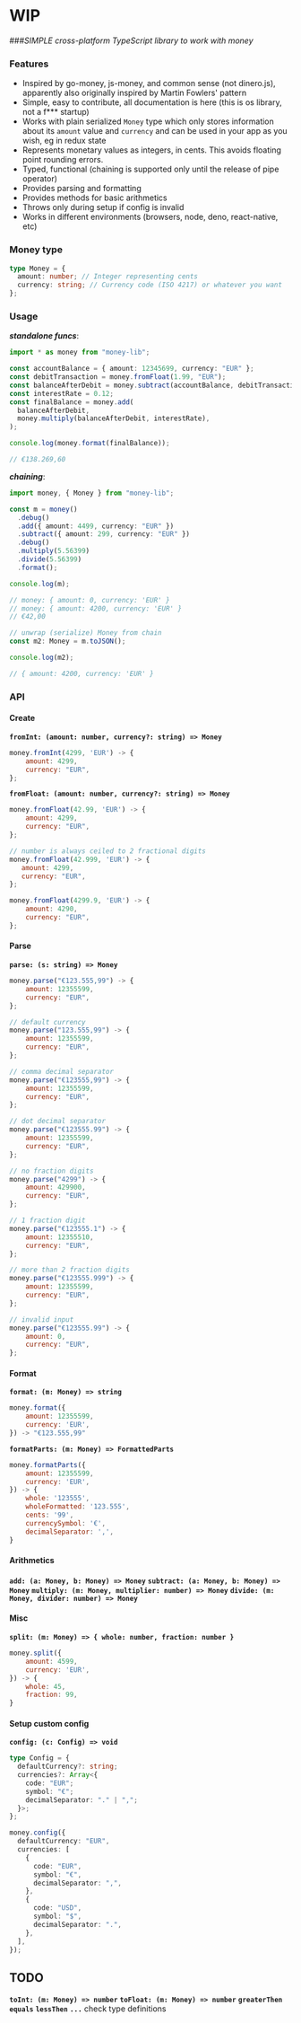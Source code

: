 # WIP

###_SIMPLE cross-platform TypeScript library to work with money_

### Features

- Inspired by go-money, js-money, and common sense (not dinero.js), apparently
  also originally inspired by Martin Fowlers' pattern
- Simple, easy to contribute, all documentation is here (this is os library, not
  a f\*\*\* startup)
- Works with plain serialized `Money` type which only stores information about
  its `amount` value and `currency` and can be used in your app as you wish, eg
  in redux state
- Represents monetary values as integers, in cents. This avoids floating point
  rounding errors.
- Typed, functional (chaining is supported only until the release of pipe
  operator)
- Provides parsing and formatting
- Provides methods for basic arithmetics
- Throws only during setup if config is invalid
- Works in different environments (browsers, node, deno, react-native, etc)

### Money type

```ts
type Money = {
  amount: number; // Integer representing cents
  currency: string; // Currency code (ISO 4217) or whatever you want
};
```

### Usage

**_standalone funcs_**:

```ts
import * as money from "money-lib";

const accountBalance = { amount: 12345699, currency: "EUR" };
const debitTransaction = money.fromFloat(1.99, "EUR");
const balanceAfterDebit = money.subtract(accountBalance, debitTransaction);
const interestRate = 0.12;
const finalBalance = money.add(
  balanceAfterDebit,
  money.multiply(balanceAfterDebit, interestRate),
);

console.log(money.format(finalBalance));

// €138.269,60
```

**_chaining_**:

```ts
import money, { Money } from "money-lib";

const m = money()
  .debug()
  .add({ amount: 4499, currency: "EUR" })
  .subtract({ amount: 299, currency: "EUR" })
  .debug()
  .multiply(5.56399)
  .divide(5.56399)
  .format();

console.log(m);

// money: { amount: 0, currency: 'EUR' }
// money: { amount: 4200, currency: 'EUR' }
// €42,00

// unwrap (serialize) Money from chain
const m2: Money = m.toJSON();

console.log(m2);

// { amount: 4200, currency: 'EUR' }
```

### API

#### Create

**`fromInt: (amount: number, currency?: string) => Money`**

```js
money.fromInt(4299, 'EUR') -> {
    amount: 4299,
    currency: "EUR",
};
```

**`fromFloat: (amount: number, currency?: string) => Money`**

```js
money.fromFloat(42.99, 'EUR') -> {
    amount: 4299,
    currency: "EUR",
};

// number is always ceiled to 2 fractional digits
money.fromFloat(42.999, 'EUR') -> {
   amount: 4299,
   currency: "EUR",
};

money.fromFloat(4299.9, 'EUR') -> {
    amount: 4290,
    currency: "EUR",
};
```

#### Parse

**`parse: (s: string) => Money`**

```js
money.parse("€123.555,99") -> {
    amount: 12355599,
    currency: "EUR",
};

// default currency
money.parse("123.555,99") -> {
    amount: 12355599,
    currency: "EUR",
};

// comma decimal separator
money.parse("€123555,99") -> {
    amount: 12355599,
    currency: "EUR",
};

// dot decimal separator
money.parse("€123555.99") -> {
    amount: 12355599,
    currency: "EUR",
};

// no fraction digits
money.parse("4299") -> {
    amount: 429900,
    currency: "EUR",
};

// 1 fraction digit
money.parse("€123555.1") -> {
    amount: 12355510,
    currency: "EUR",
};

// more than 2 fraction digits
money.parse("€123555.999") -> {
    amount: 12355599,
    currency: "EUR",
};

// invalid input
money.parse("€123555.99") -> {
    amount: 0,
    currency: "EUR",
};
```

#### Format

**`format: (m: Money) => string`**

```js
money.format({
    amount: 12355599,
    currency: 'EUR',
}) -> "€123.555,99"
```

**`formatParts: (m: Money) => FormattedParts`**

```js
money.formatParts({
    amount: 12355599,
    currency: 'EUR',
}) -> {
    whole: '123555',
    wholeFormatted: '123.555',
    cents: '99',
    currencySymbol: '€',
    decimalSeparator: ',',
}
```

#### Arithmetics

**`add: (a: Money, b: Money) => Money`**
**`subtract: (a: Money, b: Money) => Money`**
**`multiply: (m: Money, multiplier: number) => Money`**
**`divide: (m: Money, divider: number) => Money`**

#### Misc

**`split: (m: Money) => { whole: number, fraction: number }`**

```js
money.split({
    amount: 4599,
    currency: 'EUR',
}) -> {
    whole: 45,
    fraction: 99,
}
```

#### Setup custom config

**`config: (c: Config) => void`**

```ts
type Config = {
  defaultCurrency?: string;
  currencies?: Array<{
    code: "EUR";
    symbol: "€";
    decimalSeparator: "." | ",";
  }>;
};

money.config({
  defaultCurrency: "EUR",
  currencies: [
    {
      code: "EUR",
      symbol: "€",
      decimalSeparator: ",",
    },
    {
      code: "USD",
      symbol: "$",
      decimalSeparator: ".",
    },
  ],
});
```

## TODO

**`toInt: (m: Money) => number`** **`toFloat: (m: Money) => number`**
**`greaterThen`** **`equals`** **`lessThen`** **`...`** check type definitions
